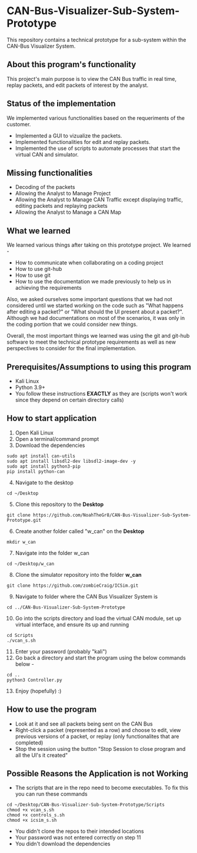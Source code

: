 # CAN-Bus-Visualizer-Sub-System-Prototype
This repository contains a technical prototype for a sub-system within the CAN-Bus Visualizer System.

## About this program's functionality
This project's main purpose is to view the CAN Bus traffic in real time, replay packets, and edit packets of interest by the analyst.

## Status of the implementation
We implemented various functionalities based on the requeriments of the customer.

* Implemented a GUI to vizualize the packets.
* Implemented functionalities for edit and replay packets.
* Implemented the use of scripts to automate processes that start the virtual CAN and simulator.

## Missing functionalities
* Decoding of the packets
* Allowing the Analyst to Manage Project
* Allowing the Analyst to Manage CAN Traffic except displaying traffic, editing packets and replaying packets
* Allowing the Analyst to Manage a CAN Map


## What we learned
We learned various things after taking on this prototype project. We learned -
* How to communicate when collaborating on a coding project
* How to use git-hub
* How to use git
* How to use the documentation we made previously to help us in achieving the requirements

Also, we asked ourselves some important questions that we had not considered until we started working on the code such as "What happens after editing a packet?" or "What should the UI present about a packet?". Although we had documentations on most of the scenarios, it was only in the coding portion that we could consider new things. 

Overall, the most important things we learned was using the git and git-hub software to meet the technical prototype requirements as well as new perspectives to consider for the final implementation. 

## Prerequisites/Assumptions to using this program
* Kali Linux 
* Python 3.9+
* You follow these instructions **EXACTLY** as they are (scripts won't work since they depend on certain directory calls)

## How to start application
1. Open Kali Linux
2. Open a terminal/command prompt
3. Download the dependencies
```
sudo apt install can-utils
sudo apt install libsdl2-dev libsdl2-image-dev -y
sudo apt install python3-pip
pip install python-can
```
4. Navigate to the desktop
```
cd ~/Desktop
```
5. Clone this repository to the **Desktop**
```
git clone https://github.com/NoahTheGr8/CAN-Bus-Visualizer-Sub-System-Prototype.git
```
6. Create another folder called "w_can" on the **Desktop**
```
mkdir w_can
```
7. Navigate into the folder w_can 
```
cd ~/Desktop/w_can
```
8. Clone the simulator repository into the folder **w_can**
```
git clone https://github.com/zombieCraig/ICSim.git
```
9. Navigate to folder where the CAN Bus Visualizer System is
```
cd ../CAN-Bus-Visualizer-Sub-System-Prototype
```
10. Go into the scripts directory and load the virtual CAN module, set up virtual interface, and ensure its up and running
```
cd Scripts
./vcan_s.sh
```
11. Enter your password (probably "kali")
12. Go back a directory and start the program using the below commands below - 
```
cd ..
python3 Controller.py
```
13. Enjoy (hopefully) :)

## How to use the program 
* Look at it and see all packets being sent on the CAN Bus
* Right-click a packet (represented as a row) and choose to edit, view previous versions of a packet, or replay (only functionalites that are completed)
* Stop the session using the button "Stop Session to close program and all the UI's it created"

## Possible Reasons the Application is not Working
* The scripts that are in the repo need to become executables. To fix this you can run these commands
```
cd ~/Desktop/CAN-Bus-Visualizer-Sub-System-Prototype/Scripts
chmod +x vcan_s.sh
chmod +x controls_s.sh
chmod +x icsim_s.sh
```
* You didn't clone the repos to their intended locations
* Your password was not entered correctly on step 11
* You didn't download the dependencies

